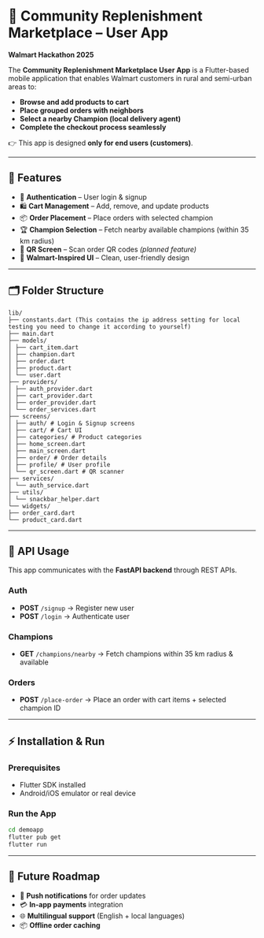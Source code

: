 # 🛒 Community Replenishment Marketplace – User App
**Walmart Hackathon 2025**

The **Community Replenishment Marketplace User App** is a Flutter-based mobile application that enables Walmart customers in rural and semi-urban areas to:

- **Browse and add products to cart**  
- **Place grouped orders with neighbors**  
- **Select a nearby Champion (local delivery agent)**  
- **Complete the checkout process seamlessly**  

👉 This app is designed **only for end users (customers)**.

---

## 📱 Features

- 🔑 **Authentication** – User login & signup  
- 🛍️ **Cart Management** – Add, remove, and update products  
- 📦 **Order Placement** – Place orders with selected champion  
- 🏆 **Champion Selection** – Fetch nearby available champions (within 35 km radius)  
- 📄 **QR Screen** – Scan order QR codes *(planned feature)*  
- 🎨 **Walmart-Inspired UI** – Clean, user-friendly design  

---

## 🗂️ Folder Structure
```
lib/
├── constants.dart (This contains the ip address setting for local testing you need to change it according to yourself)
├── main.dart
├── models/
│ ├── cart_item.dart
│ ├── champion.dart
│ ├── order.dart
│ ├── product.dart
│ └── user.dart
├── providers/
│ ├── auth_provider.dart
│ ├── cart_provider.dart
│ ├── order_provider.dart
│ └── order_services.dart
├── screens/
│ ├── auth/ # Login & Signup screens
│ ├── cart/ # Cart UI
│ ├── categories/ # Product categories
│ ├── home_screen.dart
│ ├── main_screen.dart
│ ├── order/ # Order details
│ ├── profile/ # User profile
│ └── qr_screen.dart # QR scanner
├── services/
│ └── auth_service.dart
├── utils/
│ └── snackbar_helper.dart
└── widgets/
├── order_card.dart
└── product_card.dart
```

---

## 🔌 API Usage

This app communicates with the **FastAPI backend** through REST APIs.

### Auth
- **POST** `/signup` → Register new user  
- **POST** `/login` → Authenticate user  

### Champions
- **GET** `/champions/nearby` → Fetch champions within 35 km radius & available  

### Orders
- **POST** `/place-order` → Place an order with cart items + selected champion ID  

---

## ⚡ Installation & Run

### Prerequisites
- Flutter SDK installed  
- Android/iOS emulator or real device  

### Run the App
```bash
cd demoapp
flutter pub get
flutter run
```

---

## 🔮 Future Roadmap

- 📩 **Push notifications** for order updates  
- 💳 **In-app payments** integration  
- 🌐 **Multilingual support** (English + local languages)  
- 📦 **Offline order caching**
